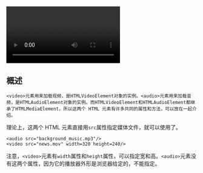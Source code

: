 # <video>，<audio>

## 概述

```
<video>元素用来加载视频，是HTMLVideoElement对象的实例。<audio>元素用来加载音频，是HTMLAudioElement对象的实例。而HTMLVideoElement和HTMLAudioElement都继承了HTMLMediaElement，所以这两个 HTML 元素有许多共同的属性和方法，可以放在一起介绍。
```

理论上，这两个 HTML 元素直接用`src`属性指定媒体文件，就可以使用了。

```
<audio src="background_music.mp3"/>
<video src="news.mov" width=320 height=240/>
```

注意，`<video>`元素有`width`属性和`height`属性，可以指定宽和高。`<audio>`元素没有这两个属性，因为它的播放器外形是浏览器给定的，不能指定。